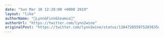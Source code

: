 ```yaml
---
date: "Sun Mar 10 12:28:00 +0000 2019"
layout: "like"
authorName: "🦄Lynn&Finn&Seamus🦄"
authorUrl: "https://twitter.com/lynn2wine"
originalPost: "https://twitter.com/lynn2wine/status/1104720559752036354"
---
```

